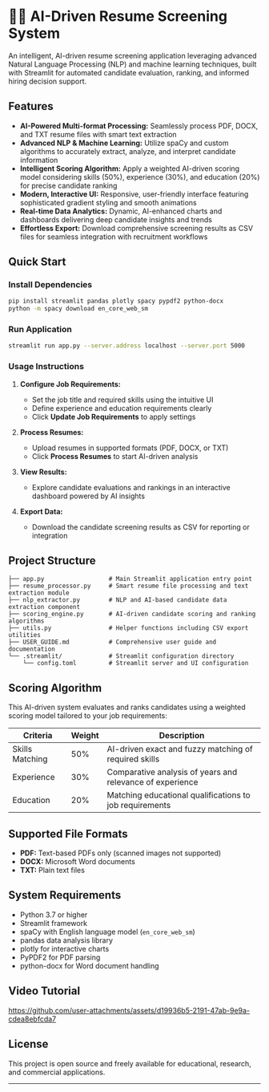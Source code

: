 # 🤖📄 AI-Driven Resume Screening System

An intelligent, AI-driven resume screening application leveraging advanced Natural Language Processing (NLP) and machine learning techniques, built with Streamlit for automated candidate evaluation, ranking, and informed hiring decision support.

## Features

- **AI-Powered Multi-format Processing:** Seamlessly process PDF, DOCX, and TXT resume files with smart text extraction  
- **Advanced NLP & Machine Learning:** Utilize spaCy and custom algorithms to accurately extract, analyze, and interpret candidate information  
- **Intelligent Scoring Algorithm:** Apply a weighted AI-driven scoring model considering skills (50%), experience (30%), and education (20%) for precise candidate ranking  
- **Modern, Interactive UI:** Responsive, user-friendly interface featuring sophisticated gradient styling and smooth animations  
- **Real-time Data Analytics:** Dynamic, AI-enhanced charts and dashboards delivering deep candidate insights and trends  
- **Effortless Export:** Download comprehensive screening results as CSV files for seamless integration with recruitment workflows  

## Quick Start

### Install Dependencies

```bash
pip install streamlit pandas plotly spacy pypdf2 python-docx
python -m spacy download en_core_web_sm
```

### Run Application

```bash
streamlit run app.py --server.address localhost --server.port 5000
```

### Usage Instructions

1. **Configure Job Requirements:**  
   - Set the job title and required skills using the intuitive UI  
   - Define experience and education requirements clearly  
   - Click **Update Job Requirements** to apply settings  

2. **Process Resumes:**  
   - Upload resumes in supported formats (PDF, DOCX, or TXT)  
   - Click **Process Resumes** to start AI-driven analysis  

3. **View Results:**  
   - Explore candidate evaluations and rankings in an interactive dashboard powered by AI insights  

4. **Export Data:**  
   - Download the candidate screening results as CSV for reporting or integration  

## Project Structure

```
├── app.py                  # Main Streamlit application entry point  
├── resume_processor.py     # Smart resume file processing and text extraction module  
├── nlp_extractor.py        # NLP and AI-based candidate data extraction component  
├── scoring_engine.py       # AI-driven candidate scoring and ranking algorithms  
├── utils.py                # Helper functions including CSV export utilities  
├── USER_GUIDE.md           # Comprehensive user guide and documentation  
└── .streamlit/             # Streamlit configuration directory  
    └── config.toml         # Streamlit server and UI configuration  
```

## Scoring Algorithm

This AI-driven system evaluates and ranks candidates using a weighted scoring model tailored to your job requirements:

| Criteria       | Weight | Description                                                  |
|----------------|--------|--------------------------------------------------------------|
| Skills Matching| 50%    | AI-driven exact and fuzzy matching of required skills         |
| Experience     | 30%    | Comparative analysis of years and relevance of experience    |
| Education      | 20%    | Matching educational qualifications to job requirements      |

## Supported File Formats

- **PDF:** Text-based PDFs only (scanned images not supported)  
- **DOCX:** Microsoft Word documents  
- **TXT:** Plain text files  

## System Requirements

- Python 3.7 or higher  
- Streamlit framework  
- spaCy with English language model (`en_core_web_sm`)  
- pandas data analysis library  
- plotly for interactive charts  
- PyPDF2 for PDF parsing  
- python-docx for Word document handling

## Video Tutorial
https://github.com/user-attachments/assets/d19936b5-2191-47ab-9e9a-cdea8ebfcda7

## License

This project is open source and freely available for educational, research, and commercial applications.

***
